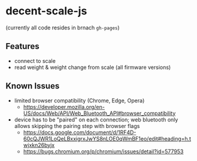 # decent-scale-js

(currently all code resides in brnach `gh-pages`)

## Features
- connect to scale
- read weight & weight change from scale (all firmware versions)

## Known Issues
- limited browser compatibility (Chrome, Edge, Opera)
  - https://developer.mozilla.org/en-US/docs/Web/API/Web_Bluetooth_API#browser_compatibility
- device has to be "paired" on each connection; web bluetooth only allows skipping the pairing step with browser flags
  - https://docs.google.com/document/d/1RF4D-60cQJWR1LoQeLBxxigrxJwYS8nLOE0qWmBF1eo/edit#heading=h.twjxkn26byjx
  - https://bugs.chromium.org/p/chromium/issues/detail?id=577953
